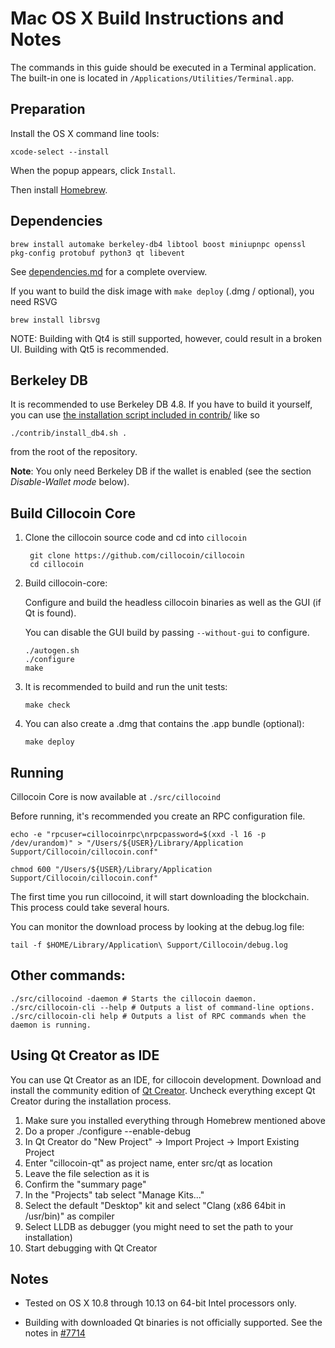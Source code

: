 Mac OS X Build Instructions and Notes
====================================
The commands in this guide should be executed in a Terminal application.
The built-in one is located in `/Applications/Utilities/Terminal.app`.

Preparation
-----------
Install the OS X command line tools:

`xcode-select --install`

When the popup appears, click `Install`.

Then install [Homebrew](https://brew.sh).

Dependencies
----------------------

    brew install automake berkeley-db4 libtool boost miniupnpc openssl pkg-config protobuf python3 qt libevent

See [dependencies.md](dependencies.md) for a complete overview.

If you want to build the disk image with `make deploy` (.dmg / optional), you need RSVG

    brew install librsvg

NOTE: Building with Qt4 is still supported, however, could result in a broken UI. Building with Qt5 is recommended.

Berkeley DB
-----------
It is recommended to use Berkeley DB 4.8. If you have to build it yourself,
you can use [the installation script included in contrib/](/contrib/install_db4.sh)
like so

```shell
./contrib/install_db4.sh .
```

from the root of the repository.

**Note**: You only need Berkeley DB if the wallet is enabled (see the section *Disable-Wallet mode* below).

Build Cillocoin Core
------------------------

1. Clone the cillocoin source code and cd into `cillocoin`

        git clone https://github.com/cillocoin/cillocoin
        cd cillocoin

2.  Build cillocoin-core:

    Configure and build the headless cillocoin binaries as well as the GUI (if Qt is found).

    You can disable the GUI build by passing `--without-gui` to configure.

        ./autogen.sh
        ./configure
        make

3.  It is recommended to build and run the unit tests:

        make check

4.  You can also create a .dmg that contains the .app bundle (optional):

        make deploy

Running
-------

Cillocoin Core is now available at `./src/cillocoind`

Before running, it's recommended you create an RPC configuration file.

    echo -e "rpcuser=cillocoinrpc\nrpcpassword=$(xxd -l 16 -p /dev/urandom)" > "/Users/${USER}/Library/Application Support/Cillocoin/cillocoin.conf"

    chmod 600 "/Users/${USER}/Library/Application Support/Cillocoin/cillocoin.conf"

The first time you run cillocoind, it will start downloading the blockchain. This process could take several hours.

You can monitor the download process by looking at the debug.log file:

    tail -f $HOME/Library/Application\ Support/Cillocoin/debug.log

Other commands:
-------

    ./src/cillocoind -daemon # Starts the cillocoin daemon.
    ./src/cillocoin-cli --help # Outputs a list of command-line options.
    ./src/cillocoin-cli help # Outputs a list of RPC commands when the daemon is running.

Using Qt Creator as IDE
------------------------
You can use Qt Creator as an IDE, for cillocoin development.
Download and install the community edition of [Qt Creator](https://www.qt.io/download/).
Uncheck everything except Qt Creator during the installation process.

1. Make sure you installed everything through Homebrew mentioned above
2. Do a proper ./configure --enable-debug
3. In Qt Creator do "New Project" -> Import Project -> Import Existing Project
4. Enter "cillocoin-qt" as project name, enter src/qt as location
5. Leave the file selection as it is
6. Confirm the "summary page"
7. In the "Projects" tab select "Manage Kits..."
8. Select the default "Desktop" kit and select "Clang (x86 64bit in /usr/bin)" as compiler
9. Select LLDB as debugger (you might need to set the path to your installation)
10. Start debugging with Qt Creator

Notes
-----

* Tested on OS X 10.8 through 10.13 on 64-bit Intel processors only.

* Building with downloaded Qt binaries is not officially supported. See the notes in [#7714](https://github.com/cillocoin/cillocoin/issues/7714)
